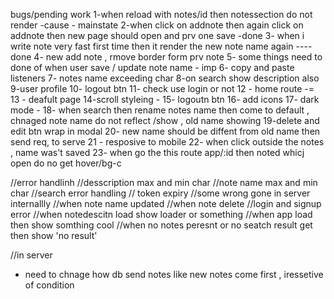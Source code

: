 <!-- # React + TypeScript + Vite

This template provides a minimal setup to get React working in Vite with HMR and some ESLint rules.

Currently, two official plugins are available:

- [@vitejs/plugin-react](https://github.com/vitejs/vite-plugin-react/blob/main/packages/plugin-react/README.md) uses [Babel](https://babeljs.io/) for Fast Refresh
- [@vitejs/plugin-react-swc](https://github.com/vitejs/vite-plugin-react-swc) uses [SWC](https://swc.rs/) for Fast Refresh

## Expanding the ESLint configuration

If you are developing a production application, we recommend updating the configuration to enable type aware lint rules:

- Configure the top-level `parserOptions` property like this:

```js
export default {
  // other rules...
  parserOptions: {
    ecmaVersion: 'latest',
    sourceType: 'module',
    project: ['./tsconfig.json', './tsconfig.node.json'],
    tsconfigRootDir: __dirname,
  },
}
```

- Replace `plugin:@typescript-eslint/recommended` to `plugin:@typescript-eslint/recommended-type-checked` or `plugin:@typescript-eslint/strict-type-checked`
- Optionally add `plugin:@typescript-eslint/stylistic-type-checked`
- Install [eslint-plugin-react](https://github.com/jsx-eslint/eslint-plugin-react) and add `plugin:react/recommended` & `plugin:react/jsx-runtime` to the `extends` list -->

<!-- 
folder structure
1- typescript function
2- custom hooks
3- components
4- mini-component
5- reusable function 
6- main app 
 -->


 bugs/pending work
 1-when reload with notes/id then notessection do not render -cause - mainstate
 2-when click on addnote then again click on addnote then new page should open and prv one save -done
 3- when i write note very fast first time then it render the new note name again ---- done
 4- new add note , rmove border form prv note
 5- some things need to done of when user save / update note name - imp
 6- copy and paste listeners
 7- notes name exceeding char
 8-on search show description also
 9-user profile
 10- logout btn
 11- check use login or not
 12 - home route -=
 13 - deafult page
 14-scroll styleing -
 15- logoutn btn
 16- add icons
 17- dark mode - 
 18- when search then rename notes name then come to default , chnaged note name do not reflect /show , old name showing
 19-delete and edit btn wrap in modal
 20- new name should be diffent from old name then send req, to serve
21 - resposive to mobile
22- when click outside the notes , name was't saved
23- when go the this route app/:id then noted whicj open do no get hover/bg-c

 //error handlinh
 //desscription max and min char
//note name max and min char 
//search error handling
// token expiry
//some wrong gone in server internallly
//when note name updated
//when note delete
//login and signup error
//when notedescitn load show loader or something
//when app load then show somthing cool
//when no notes peresnt or no seatch result get then show 'no result'

//in server
- need to chnage how db send notes like new notes come first , iressetive of condition